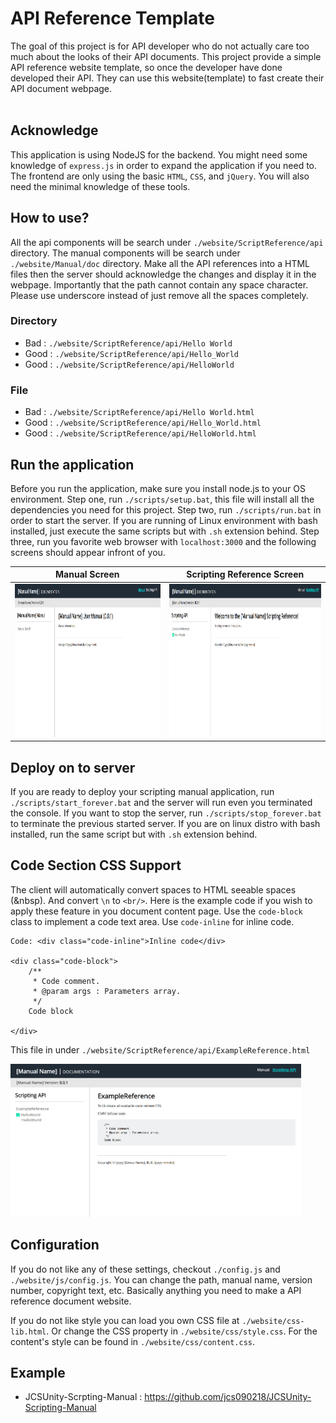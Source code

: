 # API Reference Template #

The goal of this project is for API developer who do not actually 
care too much about the looks of their API documents. This project 
provide a simple API reference website template, so once the developer 
have done developed their API. They can use this website(template) to 
fast create their API document webpage. <br/><br/>


## Acknowledge ##
This application is using NodeJS for the backend. You might need 
some knowledge of `express.js` in order to expand the application 
if you need to. The frontend are only using the basic `HTML`, `CSS`, 
and `jQuery`. You will also need the minimal knowledge of these tools.


## How to use? ##
All the api components will be search under `./website/ScriptReference/api` 
directory. The manual components will be search under `./website/Manual/doc` 
directory. Make all the API references into a HTML files then the server 
should acknowledge the changes and display it in the webpage. Importantly 
that the path cannot contain any space character. Please use underscore 
instead of just remove all the spaces completely.

### Directory ###
* Bad : `./website/ScriptReference/api/Hello World`
* Good : `./website/ScriptReference/api/Hello_World`
* Good : `./website/ScriptReference/api/HelloWorld`

### File ###
* Bad : `./website/ScriptReference/api/Hello World.html`
* Good : `./website/ScriptReference/api/Hello_World.html`
* Good : `./website/ScriptReference/api/HelloWorld.html`


## Run the application ##
Before you run the application, make sure you install node.js to 
your OS environment. Step one, run `./scripts/setup.bat`, this 
file will install all the dependencies you need for this project. 
Step two, run `./scripts/run.bat` in order to start the server. 
If you are running of Linux environment with bash installed, just 
execute the same scripts but with `.sh` extension behind. 
Step three, run you favorite web browser with `localhost:3000` and 
the following screens should appear infront of you. 

Manual Screen                                                   | Scripting Reference Screen
:--------------------------------------------------------------:|:----------------------------------------------------------------------------:|
<img src="./screenshot/demo_01.png" width="465" height="245"/>  |  <img src="./screenshot/demo_02.png" width="465" height="245"/>


## Deploy on to server ##
If you are ready to deploy your scripting manual application, run 
`./scripts/start_forever.bat` and the server will run even you terminated 
the console. If you want to stop the server, run `./scripts/stop_forever.bat` 
to terminate the previous started server. If you are on linux distro 
with bash installed, run the same script but with `.sh` extension behind. 


## Code Section CSS Support ##
The client will automatically convert spaces to HTML seeable spaces (&nbsp). 
And convert `\n` to `<br/>`. Here is the example code if you wish 
to apply these feature in you document content page. Use the `code-block` 
class to implement a code text area. Use `code-inline` for inline code. 

```
Code: <div class="code-inline">Inline code</div>

<div class="code-block">
    /**
     * Code comment.
     * @param args : Parameters array.
     */
    Code block
  
</div>
```
This file in under `./website/ScriptReference/api/ExampleReference.html`

<img src="./screenshot/code_demo.png" width="465" height="245"/>


## Configuration ##
If you do not like any of these settings, checkout `./config.js` and `./website/js/config.js`. 
You can change the path, manual name, version number, copyright text, etc. 
Basically anything you need to make a API reference document website. 

If you do not like style you can load you own CSS file at `./website/css-lib.html`. 
Or change the CSS property in `./website/css/style.css`. For the content's style can 
be found in `./website/css/content.css`. 


## Example ##
* JCSUnity-Scrpting-Manual : https://github.com/jcs090218/JCSUnity-Scripting-Manual
